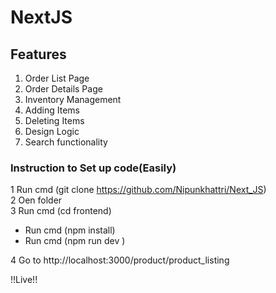 # NextJS 

## Features

1) Order List Page
2) Order Details Page
3) Inventory Management
4) Adding Items
5) Deleting Items
6) Design Logic
7) Search functionality

### Instruction to Set up code(Easily)

1 Run cmd (git clone https://github.com/Nipunkhattri/Next_JS)</br>
2 Oen folder</br>
3 Run cmd (cd frontend)
<ul>
<li>Run cmd (npm install)</li>
<li>Run cmd (npm run dev )</li>
</ul>
4 Go to http://localhost:3000/product/product_listing

!!Live!!
